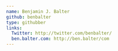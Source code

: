 ```yaml
---
name: Benjamin J. Balter
github: benbalter
type: githubber
links:
  Twitter: http://twitter.com/benbalter/
  ben.balter.com: http://ben.balter/com
---
```



